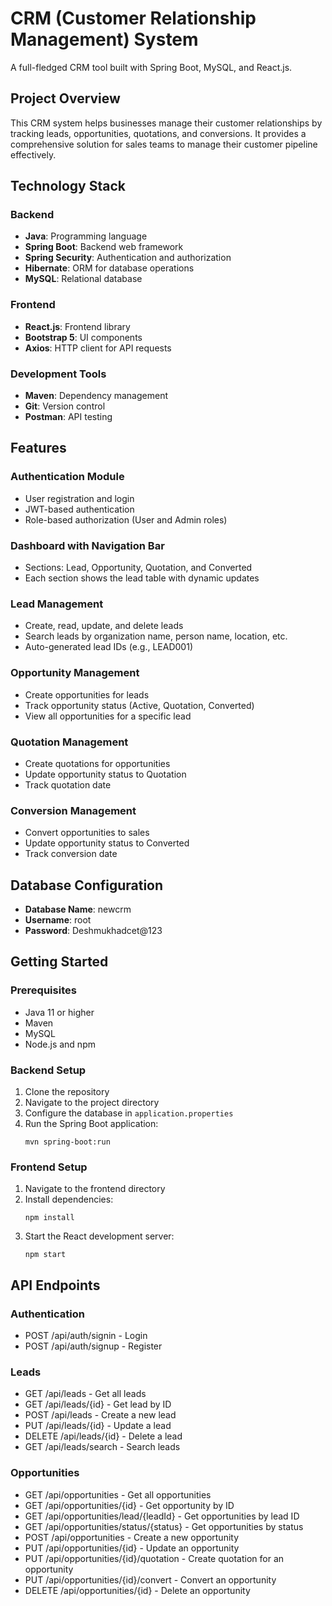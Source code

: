 # CRM (Customer Relationship Management) System

A full-fledged CRM tool built with Spring Boot, MySQL, and React.js.

## Project Overview

This CRM system helps businesses manage their customer relationships by tracking leads, opportunities, quotations, and conversions. It provides a comprehensive solution for sales teams to manage their customer pipeline effectively.

## Technology Stack

### Backend
- **Java**: Programming language
- **Spring Boot**: Backend web framework
- **Spring Security**: Authentication and authorization
- **Hibernate**: ORM for database operations
- **MySQL**: Relational database

### Frontend
- **React.js**: Frontend library
- **Bootstrap 5**: UI components
- **Axios**: HTTP client for API requests

### Development Tools
- **Maven**: Dependency management
- **Git**: Version control
- **Postman**: API testing

## Features

### Authentication Module
- User registration and login
- JWT-based authentication
- Role-based authorization (User and Admin roles)

### Dashboard with Navigation Bar
- Sections: Lead, Opportunity, Quotation, and Converted
- Each section shows the lead table with dynamic updates

### Lead Management
- Create, read, update, and delete leads
- Search leads by organization name, person name, location, etc.
- Auto-generated lead IDs (e.g., LEAD001)

### Opportunity Management
- Create opportunities for leads
- Track opportunity status (Active, Quotation, Converted)
- View all opportunities for a specific lead

### Quotation Management
- Create quotations for opportunities
- Update opportunity status to Quotation
- Track quotation date

### Conversion Management
- Convert opportunities to sales
- Update opportunity status to Converted
- Track conversion date

## Database Configuration

- **Database Name**: newcrm
- **Username**: root
- **Password**: Deshmukhadcet@123

## Getting Started

### Prerequisites

- Java 11 or higher
- Maven
- MySQL
- Node.js and npm

### Backend Setup

1. Clone the repository
2. Navigate to the project directory
3. Configure the database in `application.properties`
4. Run the Spring Boot application:
   ```
   mvn spring-boot:run
   ```

### Frontend Setup

1. Navigate to the frontend directory
2. Install dependencies:
   ```
   npm install
   ```
3. Start the React development server:
   ```
   npm start
   ```

## API Endpoints

### Authentication
- POST /api/auth/signin - Login
- POST /api/auth/signup - Register

### Leads
- GET /api/leads - Get all leads
- GET /api/leads/{id} - Get lead by ID
- POST /api/leads - Create a new lead
- PUT /api/leads/{id} - Update a lead
- DELETE /api/leads/{id} - Delete a lead
- GET /api/leads/search - Search leads

### Opportunities
- GET /api/opportunities - Get all opportunities
- GET /api/opportunities/{id} - Get opportunity by ID
- GET /api/opportunities/lead/{leadId} - Get opportunities by lead ID
- GET /api/opportunities/status/{status} - Get opportunities by status
- POST /api/opportunities - Create a new opportunity
- PUT /api/opportunities/{id} - Update an opportunity
- PUT /api/opportunities/{id}/quotation - Create quotation for an opportunity
- PUT /api/opportunities/{id}/convert - Convert an opportunity
- DELETE /api/opportunities/{id} - Delete an opportunity